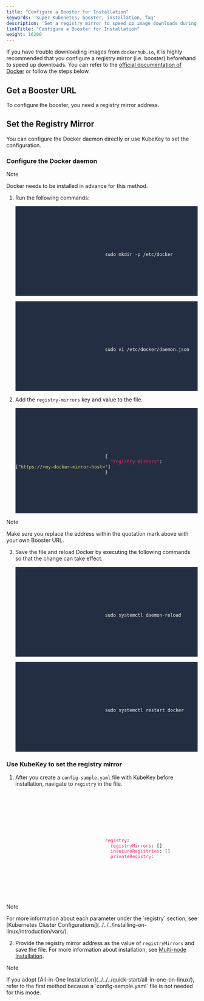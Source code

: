 ```yaml
---
title: "Configure a Booster for Installation"
keywords: 'Super Kubenetes, booster, installation, faq'
description: 'Set a registry mirror to speed up image downloads during installation.'
linkTitle: "Configure a Booster for Installation"
weight: 16200
---
```


If you have trouble downloading images from `dockerhub.io`, it is highly recommended that you configure a registry mirror (i.e. booster) beforehand to speed up downloads. You can refer to the [official documentation of Docker](https://docs.docker.com/registry/recipes/mirror/#configure-the-docker-daemon) or follow the steps below.

## Get a Booster URL

To configure the booster, you need a registry mirror address.

## Set the Registry Mirror

You can configure the Docker daemon directly or use KubeKey to set the configuration.

### Configure the Docker daemon

<div className="notices note">
  <p>Note</p>
  <div>
    Docker needs to be installed in advance for this method.
  </div>
</div>

1. Run the following commands:

   <article className="highlight">
      <pre style="color: rgb(248, 248, 242); background: rgb(36, 46, 66); tab-size: 4;">
         <div className="copy-code-button" title="Copy Code"></div>
         <div className="code-over-div">
            <code>
               <p>
									sudo mkdir -p /etc/docker
               </p>
            </code>
         </div>
      </pre>
   </article>
   <article className="highlight">
      <pre style="color: rgb(248, 248, 242); background: rgb(36, 46, 66); tab-size: 4;">
         <div className="copy-code-button" title="Copy Code"></div>
         <div className="code-over-div">
            <code>
               <p>
									sudo vi /etc/docker/daemon.json
               </p>
            </code>
         </div>
      </pre>
   </article>

2. Add the `registry-mirrors` key and value to the file.

   <article className="highlight">
      <pre style="color: rgb(248, 248, 242); background: rgb(36, 46, 66); tab-size: 4;">
         <div className="copy-code-button" title="Copy Code"></div>
         <div className="code-over-div">
            <code>
               <p>
									{
									  <span style="color:#f92672">"registry-mirrors"</span>: [<span style="color:#e6db74">"<a style="color:#e6db74; cursor:text;">https://&lt;my-docker-mirror-host&gt;</a>"</span>]
									}
               </p>
            </code>
         </div>
      </pre>
   </article>

  <div className="notices note">
    <p>Note</p>
    <div>
      Make sure you replace the address within the quotation mark above with your own Booster URL.
    </div>
  </div> 


3. Save the file and reload Docker by executing the following commands so that the change can take effect.

   <article className="highlight">
      <pre style="color: rgb(248, 248, 242); background: rgb(36, 46, 66); tab-size: 4;">
         <div className="copy-code-button" title="Copy Code"></div>
         <div className="code-over-div">
            <code>
               <p>
									sudo systemctl daemon-reload
               </p>
            </code>
         </div>
      </pre>
   </article>
   <article className="highlight">
      <pre style="color: rgb(248, 248, 242); background: rgb(36, 46, 66); tab-size: 4;">
         <div className="copy-code-button" title="Copy Code"></div>
         <div className="code-over-div">
            <code>
               <p>
									sudo systemctl restart docker
               </p>
            </code>
         </div>
      </pre>
   </article>

### Use KubeKey to set the registry mirror

1. After you create a `config-sample.yaml` file with KubeKey before installation, navigate to `registry` in the file.

    <article className="highlight">
      <pre>
         <div className="copy-code-button" title="Copy Code"></div>
         <div className="code-over-div">
            <code>
               <p>
									<span style="color:#f92672">registry</span>:
									<span style="color:#f92672">&nbsp;&nbsp;registryMirrors</span>: []
									<span style="color:#f92672">&nbsp;&nbsp;insecureRegistries</span>: []
									<span style="color:#f92672">&nbsp;&nbsp;privateRegistry</span>: <span style="color:#e6db74">""</span>
               </p>
            </code>
         </div>
      </pre>
   </article>

  <div className="notices note">
    <p>Note</p>
    <div>
      For more information about each parameter under the `registry` section, see [Kubernetes Cluster Configurations](../../../installing-on-linux/introduction/vars/).
    </div>
  </div>

2. Provide the registry mirror address as the value of `registryMirrors` and save the file. For more information about installation, see [Multi-node Installation](../../../installing-on-linux/introduction/multioverview/). 

<div className="notices note">
  <p>Note</p>
  <div>
    If you adopt [All-in-One Installation](../../../quick-start/all-in-one-on-linux/), refer to the first method because a `config-sample.yaml` file is not needed for this mode.
  </div>
</div>
